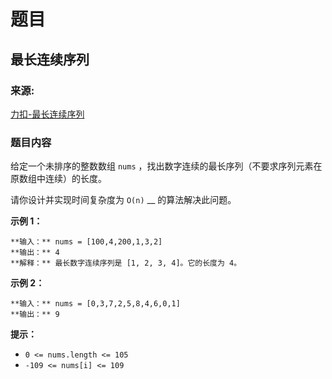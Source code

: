 # 题目

## 最长连续序列

### 来源:

[力扣-最长连续序列](https://leetcode.cn/problems/longest-consecutive-sequence/description/)

### 题目内容

给定一个未排序的整数数组 `nums` ，找出数字连续的最长序列（不要求序列元素在原数组中连续）的长度。

请你设计并实现时间复杂度为 `O(n)` __ 的算法解决此问题。

**示例 1：**

    
    
    **输入：** nums = [100,4,200,1,3,2]
    **输出：** 4
    **解释：** 最长数字连续序列是 [1, 2, 3, 4]。它的长度为 4。

**示例 2：**

    
    
    **输入：** nums = [0,3,7,2,5,8,4,6,0,1]
    **输出：** 9
    

**提示：**

  * `0 <= nums.length <= 105`
  * `-109 <= nums[i] <= 109`

